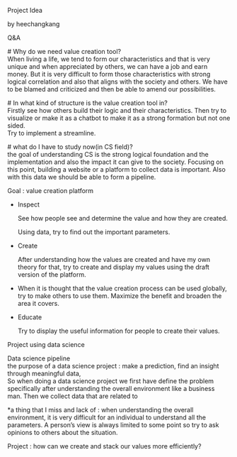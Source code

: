 Project Idea

by heechangkang

Q&A

\# Why do we need value creation tool?  
When living a life, we tend to form our characteristics and that is very unique
and when appreciated by others, we can have a job and earn money. But it is very
difficult to form those characteristics with strong logical correlation and also
that aligns with the society and others. We have to be blamed and criticized and
then be able to amend our possibilities.

\# In what kind of structure is the value creation tool in?  
Firstly see how others build their logic and their characteristics. Then try to
visualize or make it as a chatbot to make it as a strong formation but not one
sided.  
Try to implement a streamline.

\# what do I have to study now(in CS field)?  
the goal of understanding CS is the strong logical foundation and the
implementation and also the impact it can give to the society. Focusing on this
point, building a website or a platform to collect data is important. Also with
this data we should be able to form a pipeline.

Goal : value creation platform

-   Inspect

    See how people see and determine the value and how they are created.

    Using data, try to find out the important parameters.

-   Create

    After understanding how the values are created and have my own theory for
    that, try to create and display my values using the draft version of the
    platform.

-   When it is thought that the value creation process can be used globally, try
    to make others to use them. Maximize the benefit and broaden the area it
    covers.

-   Educate

    Try to display the useful information for people to create their values.

Project using data science

Data science pipeline  
the purpose of a data science project : make a prediction, find an insight
through meaningful data,  
So when doing a data science project we first have define the problem
specifically after understanding the overall environment like a business man.
Then we collect data that are related to

\*a thing that I miss and lack of : when understanding the overall environment,
it is very difficult for an individual to understand all the parameters. A
person’s view is always limited to some point so try to ask opinions to others
about the situation.

Project : how can we create and stack our values more efficiently?
